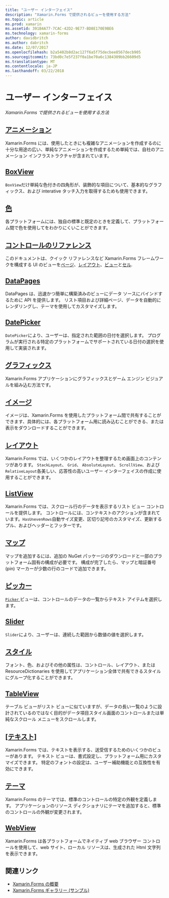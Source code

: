 ```yaml
---
title: "ユーザー インターフェイス"
description: "Xamarin.Forms で提供されるビューを使用する方法"
ms.topic: article
ms.prod: xamarin
ms.assetid: 391B4A77-7CAC-42D2-9E77-BD8E170E9BE6
ms.technology: xamarin-forms
author: davidbritch
ms.author: dabritch
ms.date: 12/07/2017
ms.openlocfilehash: b2a5402b8d2ac127f6a5f75decbee8567decb905
ms.sourcegitcommit: 73bd0c7e5f237f0a1be70a6c1384309bb26609d5
ms.translationtype: MT
ms.contentlocale: ja-JP
ms.lasthandoff: 03/22/2018
---
```

# <a name="user-interface"></a>ユーザー インターフェイス

_Xamarin.Forms で提供されるビューを使用する方法_

## <a name="animationanimationindexmd"></a>[アニメーション](animation/index.md)

Xamarin.Forms には、使用したときにも複雑なアニメーションを作成するのに十分な用途の広い、単純なアニメーションを作成するため単純では、自社のアニメーション インフラストラクチャが含まれています。

## <a name="boxviewboxviewmd"></a>[BoxView](boxview.md)

`BoxView`だけ単純な色付きの四角形が、装飾的な項目について、基本的なグラフィックス、および interative タッチ入力を取得するためも使用できます。

## <a name="colorscolorsmd"></a>[色](colors.md)

各プラットフォームには、独自の標準と既定のときを定義して、プラットフォーム間で色を使用してをわかりにくいことができます。

## <a name="controls-referencecontrolsindexmd"></a>[コントロールのリファレンス](controls/index.md)

このドキュメントは、クイック リファレンスなど Xamarin.Forms フレームワークを構成する UI のビューを[ページ](~/xamarin-forms/user-interface/controls/pages.md)、[レイアウト](~/xamarin-forms/user-interface/controls/layouts.md)、[ビュー](~/xamarin-forms/user-interface/controls/views.md)と[セル](~/xamarin-forms/user-interface/controls/cells.md).

## <a name="datapagesdatapagesindexmd"></a>[DataPages](datapages/index.md)

DataPages は、迅速かつ簡単に構築済みのビューにデータ ソースにバインドするために API を提供します。 リスト項目および詳細ページ、データを自動的にレンダリングし、テーマを使用してカスタマイズします。

## <a name="datepickerdatepickermd"></a>[DatePicker](datepicker.md)

`DatePicker`により、ユーザーは、指定された範囲の日付を選択します。 プログラムが実行される特定のプラットフォームでサポートされている日付の選択を使用して実装されます。

## <a name="graphicsgraphicsindexmd"></a>[グラフィックス](graphics/index.md)

Xamarin.Forms アプリケーションにグラフィックスとゲーム エンジン ビジュアルを組み込む方法です。

## <a name="imagesimagesmd"></a>[イメージ](images.md)

イメージは、Xamarin.Forms を使用したプラットフォーム間で共有することができます、具体的には、各プラットフォーム用に読み込むことができる、または表示をダウンロードすることができます。

## <a name="layoutslayoutsindexmd"></a>[レイアウト](layouts/index.md)

Xamarin.Forms では、いくつかのレイアウトを整理するため画面上のコンテンツがあります。 `StackLayout`、 `Grid`、 `AbsoluteLayout`、 `ScrollView`、および`RelativeLayout`各美しい、応答性の高いユーザー インターフェイスの作成に使用することができます。

## <a name="listviewlistviewindexmd"></a>[ListView](listview/index.md)

Xamarin.Forms では、スクロール行のデータを表示するリスト ビュー コントロールを提供します。 コントロールには、コンテキストのアクションが含まれています。`HasUnevenRows`自動サイズ変更、区切り記号のカスタマイズ、更新するプル、およびヘッダーとフッターです。

## <a name="mapsmapmd"></a>[マップ](map.md)

マップを追加するには、追加の NuGet パッケージのダウンロードと一部のプラットフォーム固有の構成が必要です。 構成が完了したら、マップと暗証番号 (pin) マーカーが少数の行のコードで追加できます。

## <a name="pickerpickerindexmd"></a>[ピッカー](picker/index.md)

[ `Picker` ](https://developer.xamarin.com/api/type/Xamarin.Forms.Picker/)ビューは、コントロールのデータの一覧からテキスト アイテムを選択します。

## <a name="sliderslidermd"></a>[Slider](slider.md)

`Slider`により、ユーザーは、連続した範囲から数値の値を選択します。

## <a name="stylesstylesindexmd"></a>[スタイル](styles/index.md)

フォント、色、およびその他の属性は、コントロール、レイアウト、または ResourceDictionaries を使用してアプリケーション全体で共有できるスタイルにグループ化することができます。

## <a name="tableviewtableviewmd"></a>[TableView](tableview.md)

テーブル ビューがリスト ビューに似ていますが、データの長い一覧のように設計されているのではなく目的がデータ項目スタイル画面のコントロールまたは単純なスクロール メニューをスクロールします。

## <a name="texttextindexmd"></a>[[テキスト]](text/index.md)

Xamarin.Forms では、テキストを表示する、送受信するためのいくつかのビューがあります。 テキスト ビューは、書式設定し、プラットフォーム用にカスタマイズできます。 特定のフォントの設定は、ユーザー補助機能との互換性を有効にできます。

## <a name="themesthemesindexmd"></a>[テーマ](themes/index.md)

Xamarin.Forms のテーマでは、標準のコントロールの特定の外観を定義します。 アプリケーションのリソース ディクショナリにテーマを追加すると、標準のコントロールの外観が変更されます。

## <a name="webviewwebviewmd"></a>[WebView](webview.md)

Xamarin.Forms は各プラットフォームでネイティブ web ブラウザー コントロールを使用して、web サイト、ローカル リソースは、生成された Html 文字列を表示できます。


## <a name="related-links"></a>関連リンク

- [Xamarin.Forms の概要](~/xamarin-forms/get-started/introduction-to-xamarin-forms.md)
- [Xamarin.Forms ギャラリー (サンプル)](https://developer.xamarin.com/samples/FormsGallery/)
